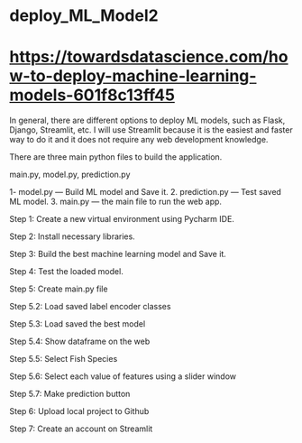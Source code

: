 # deploy_ML_Model2


# https://towardsdatascience.com/how-to-deploy-machine-learning-models-601f8c13ff45
In general, there are different options to deploy ML models, such as Flask, Django, Streamlit, etc.
I will use Streamlit because it is the easiest and faster way to do it and it does not require any web development knowledge.

There are three main python files to build the application.

main.py, model.py, prediction.py


1- model.py — Build ML model and Save it.
2. prediction.py — Test saved ML model.
3. main.py — the main file to run the web app.

Step 1: Create a new virtual environment using Pycharm IDE.

Step 2: Install necessary libraries.

Step 3: Build the best machine learning model and Save it.

Step 4: Test the loaded model.

Step 5: Create main.py file

Step 5.2: Load saved label encoder classes

Step 5.3: Load saved the best model

Step 5.4: Show dataframe on the web

Step 5.5: Select Fish Species

Step 5.6: Select each value of features using a slider window

Step 5.7: Make prediction button

Step 6: Upload local project to Github

Step 7: Create an account on Streamlit


